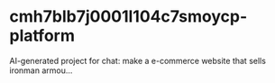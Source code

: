 # cmh7blb7j0001l104c7smoycp-platform
AI-generated project for chat: make a e-commerce website that sells ironman armou...
